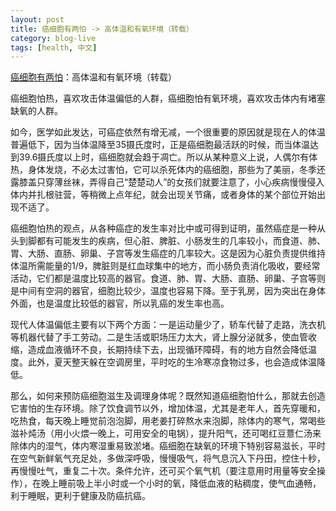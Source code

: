 ```yaml
---
layout: post
title: 癌细胞有两怕 -> 高体温和有氧环境（转载）
category: blog-live
tags: [health, 中文]
---
```


[癌细胞有两怕](http://blog.wenxuecity.com/myblog/50083/201412/16230.html)：高体温和有氧环境（转载）

癌细胞怕热，喜欢攻击体温偏低的人群，癌细胞怕有氧环境，喜欢攻击体内有堵塞缺氧的人群。

如今，医学如此发达，可癌症依然有增无减，一个很重要的原因就是现在人的体温普遍低下，因为当体温降至35摄氏度时，正是癌细胞最活跃的时候，而当体温达到39.6摄氏度以上时，癌细胞就会趋于凋亡。所以从某种意义上说，人偶尔有体热，身体发烧，不必太过害怕，它可以杀死体内的癌细胞，那些为了美丽，冬季还露膝盖只穿薄丝袜，弄得自己“楚楚动人”的女孩们就要注意了，小心疾病慢慢侵入体内并扎根驻营，等稍微上点年纪，就会出现关节痛，或者身体的某个部位开始出现不适了。

癌细胞怕热的观点，从各种癌症的发生率对比中或可得到证明，虽然癌症是一种从头到脚都有可能发生的疾病，但心脏、脾脏、小肠发生的几率较小，而食道、肺、胃、大肠、直肠、卵巢、子宫等发生癌症的几率较大。这是因为心脏负责提供维持体温所需能量的1/9，脾脏则是红血球集中的地方，而小肠负责消化吸收，要经常活动，它们都是温度比较高的器官。食道、肺、胃、大肠、直肠、卵巢、子宫等则是中间有空洞的器官，细胞比较少，温度也容易下降。至于乳房，因为突出在身体外面，也是温度比较低的器官，所以乳癌的发生率也高。

现代人体温偏低主要有以下两个方面：一是运动量少了，轿车代替了走路，洗衣机等机器代替了手工劳动。二是生活或职场压力太大，肾上腺分泌就多，使血管收缩，造成血液循环不良，长期持续下去，出现循环障碍，有的地方自然会降低温度。此外，夏天整天躲在空调房里，平时吃的生冷寒凉食物过多，也会造成体温降低。

那么，如何来预防癌细胞滋生及调理身体呢？既然知道癌细胞怕什么，那就去创造它害怕的生存环境。除了饮食调节以外，增加体温，尤其是老年人，首先穿暖和，吃热食，每天晚上睡觉前泡泡脚，用老姜打碎熬水来泡脚，除体内的寒气，常喝些滋补炖汤（用小火煨一晚上，可用安全的电锅），提升阳气，还可喝红豆薏仁汤来除体内的湿气，体内寒湿重易致淤堵。癌细胞在缺氧的环境下特别容易滋长，平时在空气新鲜氧气充足处，多做深呼吸，慢慢吸气，将气息沉入下丹田，控住十秒，再慢慢吐气，重复二十次。条件允许，还可买个氧气机（要注意用时用量等安全操作），在晚上睡前吸上半小时或一个小时的氧，降低血液的粘稠度，使气血通畅，利于睡眠，更利于健康及防癌抗癌。